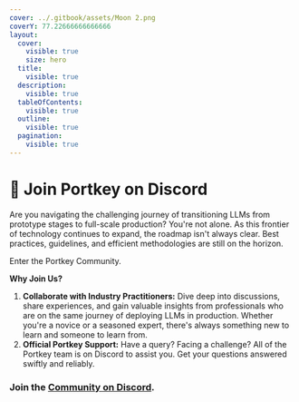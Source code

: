 ```yaml
---
cover: ../.gitbook/assets/Moon 2.png
coverY: 77.22666666666666
layout:
  cover:
    visible: true
    size: hero
  title:
    visible: true
  description:
    visible: true
  tableOfContents:
    visible: true
  outline:
    visible: true
  pagination:
    visible: true
---
```


# 🚀 Join Portkey on Discord

Are you navigating the challenging journey of transitioning LLMs from prototype stages to full-scale production? You're not alone. As this frontier of technology continues to expand, the roadmap isn't always clear. Best practices, guidelines, and efficient methodologies are still on the horizon.

Enter the Portkey Community.&#x20;

**Why Join Us?**

1. **Collaborate with Industry Practitioners:** Dive deep into discussions, share experiences, and gain valuable insights from professionals who are on the same journey of deploying LLMs in production. Whether you're a novice or a seasoned expert, there's always something new to learn and someone to learn from.
2. **Official Portkey Support:** Have a query? Facing a challenge? All of the Portkey team is on Discord to assist you. Get your questions answered swiftly and reliably.

### Join the [**Community on Discord**](https://t.co/lZEFk6kbbb)**.**&#x20;
